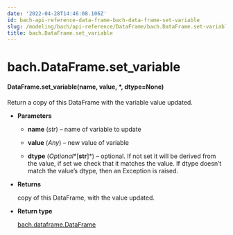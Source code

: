 ```yaml
---
date: '2022-04-28T14:46:08.106Z'
id: bach-api-reference-data-frame-bach-data-frame-set-variable
slug: /modeling/bach/api-reference/DataFrame/bach.DataFrame.set-variable/
title: bach.DataFrame.set_variable
---
```


# bach.DataFrame.set_variable


#### DataFrame.set_variable(name, value, \*, dtype=None)
Return a copy of this DataFrame with the variable value updated.


* **Parameters**

    
    * **name** (*str*) – name of variable to update


    * **value** (*Any*) – new value of variable


    * **dtype** (*Optional**[**str**]*) – optional. If not set it will be derived from the value, if set we check that it
    matches the value. If dtype doesn’t match the value’s dtype, then an Exception is raised.



* **Returns**

    copy of this DataFrame, with the value updated.



* **Return type**

    [bach.dataframe.DataFrame](bach.DataFrame/#bach.DataFrame)


<!-- !! processed by numpydoc !! -->
